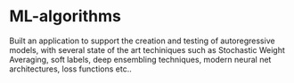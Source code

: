 # ML-algorithms

Built an application to support the creation and testing of autoregressive models, with several state of the art techiniques
such as Stochastic Weight Averaging, soft labels, deep ensembling techniques, modern neural net architectures, loss functions etc..

